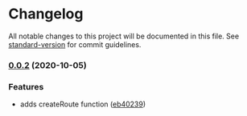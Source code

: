 # Changelog

All notable changes to this project will be documented in this file. See [standard-version](https://github.com/conventional-changelog/standard-version) for commit guidelines.

### [0.0.2](https://github.com/rudionrails/yummy-named-routes.js/compare/v0.0.1...v0.0.2) (2020-10-05)


### Features

* adds createRoute function ([eb40239](https://github.com/rudionrails/yummy-named-routes.js/commit/eb4023949823147e1fe3b80c378c5bac35637dbd))
